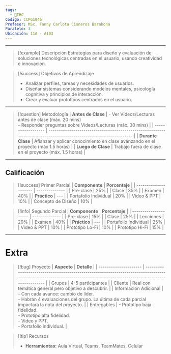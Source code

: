 ```yaml
---
tags:
  - 🎨IHC
Código: CCPG1046
Profesor: MSc. Fanny Carlota Cisneros Barahona
Paralelo: 3
Ubicación: 11A - A103
---
```

---
>[!example] Descripción
Estrategias para diseño y evaluación de soluciones tecnológicas centradas en el usuario, usando creatividad e innovación.

> [!success] Objetivos de Aprendizaje
> - Analizar perfiles, tareas y necesidades de usuarios.
> - Diseñar sistemas considerando modelos mentales, psicología cognitiva y principios de interacción.
> - Crear y evaluar prototipos centrados en el usuario.

---

> [!question] Metodología
> | **Antes de Clase** | - Ver Videos/Lecturas antes de clase (máx. 20 mins)<br>- Responder preguntas sobre Videos/Lecturas (máx. 30 mins) |
> | ------------------ | ----------------------------------------------------------------------------------------------------------------- |
> | **Durante Clase**  | Afianzar y aplicar conocimiento en clase avanzando en el proyecto (máx 1.5 horas)                                 |
> | **Luego de Clase** | Trabajo fuera de clase en el proyecto (máx. 1.5 horas)                                                            |
---
## Calificación
> [!success] Primer Parcial
> | **Componente**        | **Porcentaje** |
> | --------------------- | -------------- |
> | Pre-clase             | 25%            |
> | Clase                 | 35%            |
> | Examen                | 40%            |
> | **Práctico**          | ---            |
> | Portafolio Individual | 20%            |
> | Video & PPT           | 10%            |
> | Concepto de Diseño    | 10%            |

> [!info] Segundo Parcial
> | **Componente**        | **Porcentaje** |
> | --------------------- | -------------- |
> | Pre-clase             | 15%            |
> | Clase                 | 25%            |
> | Lecciones             | 20%            |
> | Examen                | 40%            |
> | **Práctico**          | ---            |
> | Portafolio Individual | 25%            |
> | Video & PPT           | 10%            |
> | Prototipo Lo-Fi       | 10%            |
> | Prototipo Hi-Fi       | 15%            |

---
# Extra
> [!bug] Proyecto
> | **Aspecto**           | **Detalle**                                                                                                                                                            |
> | --------------------- | ---------------------------------------------------------------------------------------------------------------------------------------------------------------------- |
> | Grupos                | 4-5 participantes                                                                                                                                                      |
> | Cliente               | Real con temática general pero objetivo a descubrir.                                                                                                                  |
> | Información Adicional | - Con cada avance: cambio de líder.<br>- Habrán 4 evaluaciones del grupo. La última de cada parcial impactará la nota del proyecto.                                     |
> | Entregables           | - Prototipo baja fidelidad.<br>- Prototipo alta fidelidad.<br>- Video y PPT.<br>- Portafolio individual.                                                              |

> [!tip] Recursos
> - **Herramientas:** Aula Virtual, Teams, TeamMates, Celular